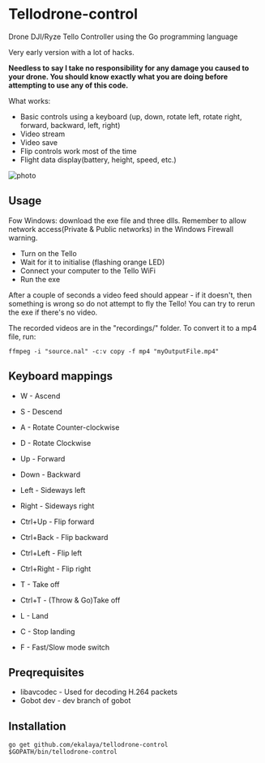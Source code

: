 # Tellodrone-control
Drone DJI/Ryze Tello Controller using the Go programming language

Very early version with a lot of hacks.

**Needless to say I take no responsibility for any damage you caused to your drone. You should know exactly what you are doing before attempting to use any of this code.**

What works:
* Basic controls using a keyboard (up, down, rotate left, rotate right, forward, backward, left, right)
* Video stream
* Video save
* Flip controls work most of the time
* Flight data display(battery, height, speed, etc.)

![photo](files/IMG_3584.JPG)


## Usage

Fow Windows: download the exe file and three dlls. Remember to allow network access(Private & Public networks) in the Windows Firewall warning.

* Turn on the Tello
* Wait for it to initialise (flashing orange LED)
* Connect your computer to the Tello WiFi
* Run the exe

After a couple of seconds a video feed should appear - if it doesn't, then something is wrong so do not attempt to fly the Tello! You can try to rerun the exe if there's no video.

The recorded videos are in the "recordings/" folder. To convert it to a mp4 file, run:
```
ffmpeg -i "source.nal" -c:v copy -f mp4 "myOutputFile.mp4"
```

## Keyboard mappings

- W - Ascend
- S - Descend
- A - Rotate Counter-clockwise
- D - Rotate Clockwise

- Up - Forward
- Down - Backward
- Left - Sideways left
- Right - Sideways right

- Ctrl+Up - Flip forward
- Ctrl+Back - Flip backward
- Ctrl+Left - Flip left
- Ctrl+Right - Flip right

- T - Take off
- Ctrl+T - (Throw & Go)Take off
- L - Land
- C - Stop landing
- F - Fast/Slow mode switch

## Preqrequisites

* libavcodec - Used for decoding H.264 packets
* Gobot dev - dev branch of gobot

## Installation

```
go get github.com/ekalaya/tellodrone-control
$GOPATH/bin/tellodrone-control
```
